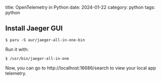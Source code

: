 title: OpenTelemetry in Python
date: 2024-01-22
category: python
tags: python


## Install Jaeger GUI

```text
$ paru -S aur/jaeger-all-in-one-bin
```

Run it with:
```text
$ /usr/bin/jaeger-all-in-one
```

Now, you can go to http://localhost:16686/search to view your local
app telemetry.
